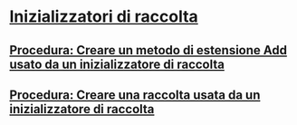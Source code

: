 # [Inizializzatori di raccolta](index.md)
## [Procedura: Creare un metodo di estensione Add usato da un inizializzatore di raccolta](how-to-create-an-add-extension-method-used-by-a-collection-initializer.md)
## [Procedura: Creare una raccolta usata da un inizializzatore di raccolta](how-to-create-a-collection-used-by-a-collection-initializer.md)
